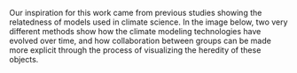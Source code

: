 
Our inspiration for this work came from previous studies showing the relatedness of models used in climate science. In the image below, two very different methods show how the climate modeling technologies have evolved over time, and how collaboration between groups can be made more explicit through the process of visualizing the heredity of these objects. 